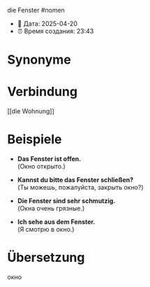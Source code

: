 die Fenster
#nomen
- 📍 Дата: 2025-04-20
- ⏰ Время создания: 23:43
# Synonyme

# Verbindung 
[[die Wohnung]]
# Beispiele
- **Das Fenster ist offen.**  
    (Окно открыто.)
    
- **Kannst du bitte das Fenster schließen?**  
    (Ты можешь, пожалуйста, закрыть окно?)
    
- **Die Fenster sind sehr schmutzig.**  
    (Окна очень грязные.)
    
- **Ich sehe aus dem Fenster.**  
    (Я смотрю в окно.)
# Übersetzung
окно